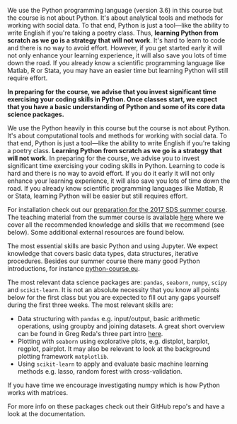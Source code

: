 We use the Python programming language (version 3.6) in this course but the course is not about Python. It's about analytical tools and methods for working with social data. To that end, Python is just a tool—like the ability to write English if you're taking a poetry class. Thus, **learning Python from scratch as we go is a strategy that will not work**. It's hard to learn to code and there is no way to avoid effort. However, if you get started early it will not only enhance your learning experience, it will also save you lots of time down the road. If you already know a scientific programming language like Matlab, R or Stata, you may have an easier time but learning Python will still require effort.

**In preparing for the course, we advise that you invest significant time exercising your coding skills in Python. Once classes start, we expect that you have a basic understanding of Python and some of its core data science packages.**

We use the Python heavily in this course but the course is not about Python. It's about computational tools and methods for working with social data. To that end, Python is just a tool—like the ability to write English if you're taking a poetry class. **Learning Python from scratch as we go is a strategy that will not work**. In preparing for the course, we advise you to invest significant time exercising your coding skills in Python. Learning to code is hard and there is no way to avoid effort. If you do it early it will not only enhance your learning experience, it will also save you lots of time down the road. If you already know scientific programming languages like Matlab, R or Stata, learning Python will be easier but still requires effort.

For installation check out our [preparation for the 2017 SDS summer course](https://abjer.github.io/sds/posts/2017/07/07/preparing-for-sds.html). The teaching material from the summer course is available [here](abjer.github.io/sds/syllabus) where we cover all the recommended knowledge and skills that we recommend (see below). Some additional external resources are found below.

The most essential skills are basic Python and using Jupyter. We expect knowledge that covers basic data types, data structures, iterative procedures. Besides our summer course there many good Python introductions, for instance [python-course.eu](https://python-course.eu/python3_course.php). 

The most relevant data science packages are: `pandas`, `seaborn`, `numpy`, `scipy` and `scikit-learn`. It is not an absolute necessity that you know all points below for the first class but you are expected to fill out any gaps yourself during the first three weeks. The most relevant skills are:
- Data structuring with `pandas` e.g. input/output, basic arithmetic operations, using groupby and joining datasets. A great short overview can be found in Greg Reda's three part intro [here](http://www.gregreda.com/2013/10/26/intro-to-pandas-data-structures/). 
- Plotting with `seaborn` using explorative plots, e.g. distplot, barplot, regplot, pairplot. It may also be relevant to look at the background plotting framework `matplotlib`. 
- Using `scikit-learn` to apply and evaluate basic machine learning methods e.g. lasso, random forest with cross-validation. 

If you have time we encourage investigating numpy which is how Python works with matrices. 

For more info on these packages check out their GitHub repo's and have a look at the documentation. 